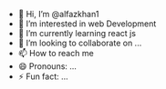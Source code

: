 - 👋 Hi, I’m @alfazkhan1
- 👀 I’m interested in web Development
- 🌱 I’m currently learning react js
- 💞️ I’m looking to collaborate on ...
- 📫 How to reach me 
- 😄 Pronouns: ...
- ⚡ Fun fact: ...

<!---
alfazkhan1/alfazkhan1 is a ✨ special ✨ repository because its `README.md` (this file) appears on your GitHub profile.
You can click the Preview link to take a look at your changes.
--->
